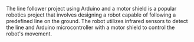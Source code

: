 The line follower project using Arduino and a motor shield is a popular robotics project that involves designing a robot capable of following a predefined line on the ground. The robot utilizes infrared sensors to detect the line and Arduino microcontroller with a motor shield to control the robot's movement.